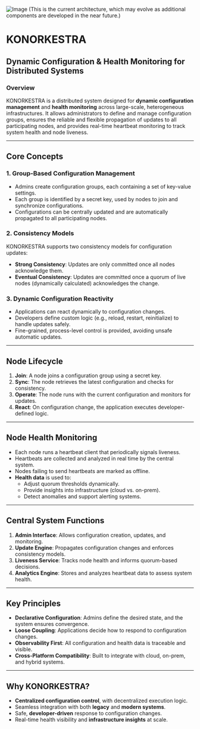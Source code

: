 ![Image](https://github.com/user-attachments/assets/4a66d6b2-f586-4eb4-b595-1279b8528a3e)
(This is the current architecture, which may evolve as additional components are developed in the near future.)
# KONORKESTRA

## Dynamic Configuration & Health Monitoring for Distributed Systems

### Overview

KONORKESTRA is a distributed system designed for **dynamic configuration management** and **health monitoring** across large-scale, heterogeneous infrastructures. It allows administrators to define and manage configuration groups, ensures the reliable and flexible propagation of updates to all participating nodes, and provides real-time heartbeat monitoring to track system health and node liveness.

---

## Core Concepts

### 1. Group-Based Configuration Management
- Admins create configuration groups, each containing a set of key-value settings.
- Each group is identified by a secret key, used by nodes to join and synchronize configurations.
- Configurations can be centrally updated and are automatically propagated to all participating nodes.

### 2. Consistency Models

KONORKESTRA supports two consistency models for configuration updates:
- **Strong Consistency**: Updates are only committed once all nodes acknowledge them.
- **Eventual Consistency**: Updates are committed once a quorum of live nodes (dynamically calculated) acknowledges the change.

### 3. Dynamic Configuration Reactivity
- Applications can react dynamically to configuration changes.
- Developers define custom logic (e.g., reload, restart, reinitialize) to handle updates safely.
- Fine-grained, process-level control is provided, avoiding unsafe automatic updates.

---

## Node Lifecycle

1. **Join**: A node joins a configuration group using a secret key.
2. **Sync**: The node retrieves the latest configuration and checks for consistency.
3. **Operate**: The node runs with the current configuration and monitors for updates.
4. **React**: On configuration change, the application executes developer-defined logic.

---

## Node Health Monitoring
- Each node runs a heartbeat client that periodically signals liveness.
- Heartbeats are collected and analyzed in real time by the central system.
- Nodes failing to send heartbeats are marked as offline.
- **Health data** is used to:
  - Adjust quorum thresholds dynamically.
  - Provide insights into infrastructure (cloud vs. on-prem).
  - Detect anomalies and support alerting systems.

---

## Central System Functions
1. **Admin Interface**: Allows configuration creation, updates, and monitoring.
2. **Update Engine**: Propagates configuration changes and enforces consistency models.
3. **Liveness Service**: Tracks node health and informs quorum-based decisions.
4. **Analytics Engine**: Stores and analyzes heartbeat data to assess system health.

---

## Key Principles
- **Declarative Configuration**: Admins define the desired state, and the system ensures convergence.
- **Loose Coupling**: Applications decide how to respond to configuration changes.
- **Observability First**: All configuration and health data is traceable and visible.
- **Cross-Platform Compatibility**: Built to integrate with cloud, on-prem, and hybrid systems.

---

## Why KONORKESTRA?
- **Centralized configuration control**, with decentralized execution logic.
- Seamless integration with both **legacy** and **modern systems**.
- Safe, **developer-driven** response to configuration changes.
- Real-time health visibility and **infrastructure insights** at scale.
